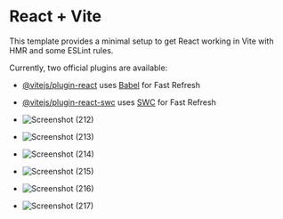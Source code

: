 # React + Vite

This template provides a minimal setup to get React working in Vite with HMR and some ESLint rules.

Currently, two official plugins are available:

- [@vitejs/plugin-react](https://github.com/vitejs/vite-plugin-react/blob/main/packages/plugin-react/README.md) uses [Babel](https://babeljs.io/) for Fast Refresh
- [@vitejs/plugin-react-swc](https://github.com/vitejs/vite-plugin-react-swc) uses [SWC](https://swc.rs/) for Fast Refresh

- ![Screenshot (212)](https://github.com/user-attachments/assets/3e70ab8d-fa42-41a5-8e2c-54e71c39ae73)
- ![Screenshot (213)](https://github.com/user-attachments/assets/81b31309-0551-4035-8748-eeaee0fe0181)
- ![Screenshot (214)](https://github.com/user-attachments/assets/3dd289a2-998a-43f1-82ea-fa819b5730c5)
- ![Screenshot (215)](https://github.com/user-attachments/assets/01627496-ccde-47ba-aa96-ba21a01822c0)
- ![Screenshot (216)](https://github.com/user-attachments/assets/e4cffdeb-6e1b-4d1f-ae3f-beca483a07e9)
- ![Screenshot (217)](https://github.com/user-attachments/assets/ec245abd-99b1-4606-9622-a9229441642f)







